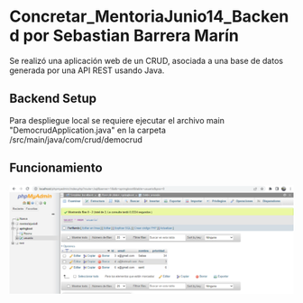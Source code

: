 # Concretar_MentoriaJunio14_Backend por Sebastian Barrera Marín

Se realizó una aplicación web de un CRUD, asociada a una base de datos generada por una API REST usando Java. 

## Backend Setup

Para despliegue local se requiere ejecutar el archivo main "DemocrudApplication.java" en la carpeta /src/main/java/com/crud/democrud

## Funcionamiento

<p align="center">
  <img src="/img/Screenshot_1.png">
</p>





